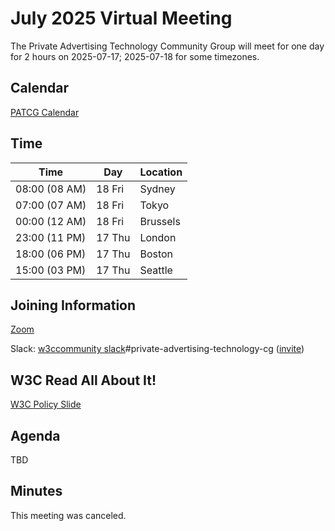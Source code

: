 # July 2025 Virtual Meeting

The Private Advertising Technology Community Group will meet for one day for 2 hours on 2025-07-17; 2025-07-18 for some timezones.

## Calendar

[PATCG Calendar](https://www.w3.org/groups/cg/patcg/calendar/)

## Time

| Time          | Day    | Location      |
| ------------- | ------ | ------------- |
| 08:00 (08 AM) | 18 Fri | Sydney        |
| 07:00 (07 AM) | 18 Fri | Tokyo         |
| 00:00 (12 AM) | 18 Fri | Brussels      |
| 23:00 (11 PM) | 17 Thu | London        |
| 18:00 (06 PM) | 17 Thu | Boston        |
| 15:00 (03 PM) | 17 Thu | Seattle       |

## Joining Information

[Zoom](https://w3c.zoom.us/j/82659868398?pwd=R2wyMlVzVGcwcmZJb1BpZmdDc2crUT09)

Slack: [w3ccommunity slack](https://w3ccommunity.slack.com/)#private-advertising-technology-cg ([invite](https://www.w3.org/slack-w3ccommunity-invite))

## W3C Read All About It!

[W3C Policy Slide](https://github.com/patcg/meetings/blob/main/W3C%20Read%20All%20About%20It!.pdf)

## Agenda

TBD

## Minutes

This meeting was canceled.
